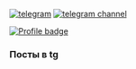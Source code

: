 [![telegram](https://img.shields.io/badge/telegram-atrskv-blue)](https://t.me/atrskv) [![telegram channel](https://img.shields.io/badge/telegram%20channel-torsukov-blue)](https://t.me/torsukov)

[![Profile badge](https://www.codewars.com/users/atrskv/badges/micro)](https://www.codewars.com/users/atrskv)

### Посты в tg

<!-- BLOG-POST-LIST:START -->
<!-- BLOG-POST-LIST:END -->
